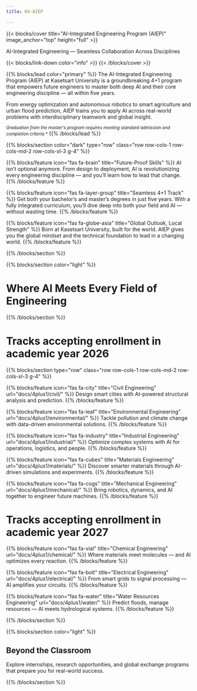 ```yaml
---
title: KU-AIEP

---
```


{{< blocks/cover title="AI-Integrated Engineering Program (AIEP)" image_anchor="top" height="full" >}}
<p class="lead mt-5 mb-5">AI-Integrated Engineering &mdash; Seamless Collaboration Across Disciplines</p>
{{< blocks/link-down color="info" >}}
{{< /blocks/cover >}}


{{% blocks/lead color="primary" %}}
The AI-Integrated Engineering Program (AIEP) at Kasetsart University is a groundbreaking 4+1 program that empowers future engineers to master both deep AI and their core engineering discipline — all within five years.

From energy optimization and autonomous robotics to smart agriculture and urban flood prediction, AIEP trains you to apply AI across real-world problems with interdisciplinary teamwork and global insight.

<small><em>Graduation from the master's program requires meeting standard admission and completion criteria.*</em></small>
{{% /blocks/lead %}}


{{% blocks/section color="dark" type="row" class="row row-cols-1 row-cols-md-2 row-cols-xl-3 g-4" %}}

{{% blocks/feature icon="fas fa-brain" title="Future-Proof Skills" %}}
AI isn’t optional anymore. From design to deployment, AI is revolutionizing every engineering discipline — and you’ll learn how to lead that change.
{{% /blocks/feature %}}

{{% blocks/feature icon="fas fa-layer-group" title="Seamless 4+1 Track" %}}
Get both your bachelor’s and master’s degrees in just five years. With a fully integrated curriculum, you’ll dive deep into both your field and AI — without wasting time.
{{% /blocks/feature %}}

{{% blocks/feature icon="fas fa-globe-asia" title="Global Outlook, Local Strength" %}}
Born at Kasetsart University, built for the world. AIEP gives you the global mindset and the technical foundation to lead in a changing world.
{{% /blocks/feature %}}

{{% /blocks/section %}}



{{% blocks/section color="light" %}}

<div class="text-center my-4">
  <h1 class="display-5">Where AI Meets Every Field of Engineering</h1>
</div>

{{% /blocks/section %}}

<div class="text-center my-4 mt-5">
<h1 class="display-6">
Tracks accepting enrollment in academic year 2026
</h1>
</div>

{{% blocks/section type="row" class="row row-cols-1 row-cols-md-2 row-cols-xl-3 g-4"  %}}

{{% blocks/feature icon="fas fa-city" title="Civil Engineering" url="docs/4plus1/civil/" %}}
Design smart cities with AI-powered structural analysis and prediction.
{{% /blocks/feature %}}

{{% blocks/feature icon="fas fa-leaf" title="Environmental Engineering" url="docs/4plus1/environmental/" %}}
Tackle pollution and climate change with data-driven environmental solutions.
{{% /blocks/feature %}}

{{% blocks/feature icon="fas fa-industry" title="Industrial Engineering" url="docs/4plus1/industrial/" %}}
Optimize complex systems with AI for operations, logistics, and people.
{{% /blocks/feature %}}

{{% blocks/feature icon="fas fa-cubes" title="Materials Engineering" url="docs/4plus1/materials/" %}}
Discover smarter materials through AI-driven simulations and experiments.
{{% /blocks/feature %}}

{{% blocks/feature icon="fas fa-cogs"  title="Mechanical Engineering" url="docs/4plus1/mechanical/" %}}
Bring robotics, dynamics, and AI together to engineer future machines.
{{% /blocks/feature %}}


<div class="text-center my-4 mt-5">
<h1 class="display-6">
Tracks accepting enrollment in academic year 2027
</h1>
</div>

{{% blocks/feature icon="fas fa-vial" title="Chemical Engineering" url="docs/4plus1/chemical/" %}}
Where materials meet molecules — and AI optimizes every reaction.
{{% /blocks/feature %}}

{{% blocks/feature icon="fas fa-bolt" title="Electrical Engineering" url="docs/4plus1/electrical/" %}}
From smart grids to signal processing — AI amplifies your circuits.
{{% /blocks/feature %}}

{{% blocks/feature icon="fas fa-water" title="Water Resources Engineering" url="docs/4plus1/water/" %}}
Predict floods, manage resources — AI meets hydrological systems.
{{% /blocks/feature %}}



{{% /blocks/section %}}



{{% blocks/section color="light" %}}

## Beyond the Classroom
Explore internships, research opportunities, and global exchange programs that prepare you for real-world success.

{{% /blocks/section %}}

